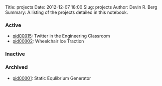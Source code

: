 Title: projects
Date: 2012-12-07 18:00
Slug: projects
Author: Devin R. Berg
Summary:  A listing of the projects detailed in this notebook.

### Active
* [pid00015](/tag/pid00015.html): Twitter in the Engineering Classroom
* [pid00002](/tag/pid00002.html): Wheelchair Ice Traction

### Inactive



### Archived
* [pid00001](/tag/pid00001.html): Static Equlibrium Generator

